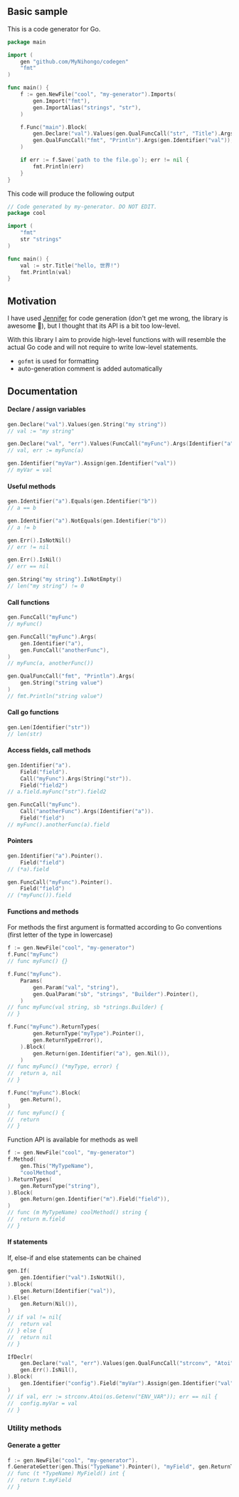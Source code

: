 ## Basic sample
This is a code generator for Go.
```go
package main

import (
	gen "github.com/MyNihongo/codegen"
	"fmt"
)

func main() {
	f := gen.NewFile("cool", "my-generator").Imports(
		gen.Import("fmt"),
		gen.ImportAlias("strings", "str"),
	)

	f.Func("main").Block(
		gen.Declare("val").Values(gen.QualFuncCall("str", "Title").Args(gen.String("hello, 世界!"))),
		gen.QualFuncCall("fmt", "Println").Args(gen.Identifier("val")),
	)

	if err := f.Save(`path to the file.go`); err != nil {
		fmt.Println(err)
	}
}

```
This code will produce the following output
```go
// Code generated by my-generator. DO NOT EDIT.
package cool

import (
	"fmt"
	str "strings"
)

func main() {
	val := str.Title("hello, 世界!")
	fmt.Println(val)
}

```

## Motivation
I have used [Jennifer](https://github.com/dave/jennifer) for code generation (don't get me wrong, the library is awesome :rocket:), but I thought that its API is a bit too low-level.

With this library I aim to provide high-level functions with will resemble the actual Go code and will not require to write low-level statements.

- `gofmt` is used for formatting
- auto-generation comment is added automatically

## Documentation
#### Declare / assign variables
```go
gen.Declare("val").Values(gen.String("my string"))
// val := "my string"

gen.Declare("val", "err").Values(FuncCall("myFunc").Args(Identifier("a")))
// val, err := myFunc(a)

gen.Identifier("myVar").Assign(gen.Identifier("val"))
// myVar = val
```
#### Useful methods
```go
gen.Identifier("a").Equals(gen.Identifier("b"))
// a == b

gen.Identifier("a").NotEquals(gen.Identifier("b"))
// a != b

gen.Err().IsNotNil()
// err != nil

gen.Err().IsNil()
// err == nil

gen.String("my string").IsNotEmpty()
// len("my string") != 0
```
#### Call functions
```go
gen.FuncCall("myFunc")
// myFunc()

gen.FuncCall("myFunc").Args(
	gen.Identifier("a"),
	gen.FuncCall("anotherFunc"),
)
// myFunc(a, anotherFunc())

gen.QualFuncCall("fmt", "Println").Args(
	gen.String("string value")
)
// fmt.Println("string value")
```
#### Call go functions
```go
gen.Len(Identifier("str"))
// len(str)
```
#### Access fields, call methods
```go
gen.Identifier("a").
	Field("field").
	Call("myFunc").Args(String("str")).
	Field("field2")
// a.field.myFunc("str").field2

gen.FuncCall("myFunc").
	Call("anotherFunc").Args(Identifier("a")).
	Field("field")
// myFunc().anotherFunc(a).field
```
#### Pointers
```go
gen.Identifier("a").Pointer().
	Field("field")
// (*a).field

gen.FuncCall("myFunc").Pointer().
	Field("field")
// (*myFunc()).field
```
#### Functions and methods
For methods the first argument is formatted according to Go conventions (first letter of the type in lowercase)
```go
f := gen.NewFile("cool", "my-generator")
f.Func("myFunc")
// func myFunc() {}

f.Func("myFunc").
	Params(
		gen.Param("val", "string"),
		gen.QualParam("sb", "strings", "Builder").Pointer(),
	)
// func myFunc(val string, sb *strings.Builder) {
// }

f.Func("myFunc").ReturnTypes(
		gen.ReturnType("myType").Pointer(),
		gen.ReturnTypeError(),
	).Block(
		gen.Return(gen.Identifier("a"), gen.Nil()),
	)
// func myFunc() (*myType, error) {
//	return a, nil
// }

f.Func("myFunc").Block(
	gen.Return(),
)
// func myFunc() {
//	return
// }
```
Function API is available for methods as well
```go
f := gen.NewFile("cool", "my-generator")
f.Method(
	gen.This("MyTypeName"),
	"coolMethod",
).ReturnTypes(
	gen.ReturnType("string"),
).Block(
	gen.Return(gen.Identifier("m").Field("field")),
)
// func (m MyTypeName) coolMethod() string {
//	return m.field
// }
```
#### If statements
If, else-if and else statements can be chained
```go
gen.If(
	gen.Identifier("val").IsNotNil(),
).Block(
	gen.Return(Identifier("val")),
).Else(
	gen.Return(Nil()),
)
// if val != nil{
//	return val
// } else {
//	return nil
// }

IfDeclr(
	gen.Declare("val", "err").Values(gen.QualFuncCall("strconv", "Atoi").Args(gen.QualFuncCall("os", "Getenv").Args(gen.String("ENV_VAR")))),
	gen.Err().IsNil(),
).Block(
	gen.Identifier("config").Field("myVar").Assign(gen.Identifier("val")),
)
// if val, err := strconv.Atoi(os.Getenv("ENV_VAR")); err == nil {
//	config.myVar = val
// }
```
### Utility methods
#### Generate a getter
```go
f := gen.NewFile("cool", "my-generator").
f.GenerateGetter(gen.This("TypeName").Pointer(), "myField", gen.ReturnType("int"))
// func (t *TypeName) MyField() int {
//	return t.myField
// }
```